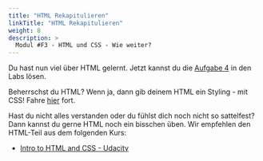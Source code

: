 ```yaml
---
title: "HTML Rekapitulieren"
linkTitle: "HTML Rekapitulieren"
weight: 8
description: >
  Modul #F3 - HTML und CSS - Wie weiter?
---
```


Du hast nun viel über HTML gelernt.
Jetzt kannst du die [Aufgabe 4](../../../../labs/web/html_css/01_html#aufgabe-4---persönliche-portfolio) in den Labs lösen.

Beherrschst du HTML? Wenn ja, dann gib deinem HTML ein Styling - mit CSS! Fahre [hier](../10_css_intro) fort.

Hast du nicht alles verstanden oder du fühlst dich noch nicht so sattelfest? Dann kannst du gerne HTML noch ein bisschen üben. Wir empfehlen den HTML-Teil aus dem folgenden Kurs:

- [Intro to HTML and CSS - Udacity](https://www.udacity.com/course/intro-to-html-and-css--ud001)
